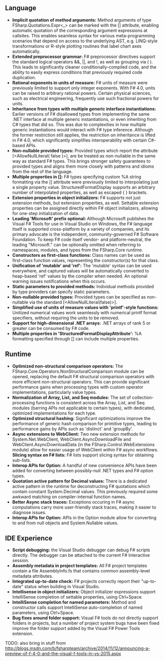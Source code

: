 <properties
    pageTitle="F# 4.0"
    description="F# 4.0 was built completely in the open by F# community developers, in partnership with the Visual F# team at Microsoft.  It represents the work of 38 contributors, over 75% of whom have no Microsoft affiliation. It includes major enhancements across the language, runtime, and IDE experience."
    slug="languages_fsharp"
    order="520"    
    keywords="visual studio, vs2015, vs, visualstudio, languages, F#"
/>

## Language

- **Implicit quotation of method arguments:** Method arguments of type FSharp.Quotations.Expr<_> can be marked with the [<ReflectedDefinition>] attribute, enabling automatic quotation of the corresponding argument expressions at callsites. This enables seamless syntax for various meta-programming scenarios that depend on access to the underlying AST, e.g. LINQ-style transformations or R-style plotting routines that label chart axes automatically.
- **Extended preprocessor grammar:** F# preprocessor directives support the standard logical operators &&, ||, and !, as well as grouping via (  ). This leads to significantly cleaner conditionally-compiled code, and the ability to easily express conditions that previously required code duplication.
- **Rational exponents in units of measure:** F# units of measure were previously limited to support only integer exponents. With F# 4.0, units can be raised to arbitrary rational powers. Certain physical sciences, such as electrical engineering, frequently use such fractional powers for units.
- **Inheritance from types with multiple generic interface instantiations:** Earlier versions of F# disallowed types from implementing the same .NET interface at multiple generic instantiations, or even inheriting from C# types that did so. This was due to complexities in how multiple generic instantiations would interact with F# type inference. Although the former restriction still applies, the restriction on inheritance is lifted in F# 4.0, which significantly simplifies interoperability with certain C#-based APIs.
- **Non-nullable provided types:** Provided types which report the attribute [<AllowNullLiteral( false )>], are be treated as non-nullable in the same way as standard F# types. This brings stronger safety guarantees to provided types and aligns them more closely with patterns and idioms from the rest of the language.
- **Multiple properties in [<StructuredFormatDisplay>]:** F# types specifying custom %A string formatting via the [<StructuredFormatDisplay>] attribute were previously limited to interpolating just a single property value. StructuredFormatDisplay supports an arbitrary number of interpolated properties, as well as escaped { } brackets.
- **Extension properties in object initializers:** F# supports not just extension methods, but extension properties, as well.  Settable extension properties can be assigned directly within F# object initializers, allowing for one-step initialization of data.
- **Leading 'Microsoft' prefix optional:** Although Microsoft publishes the Visual F# Tools for use in Visual Studio on Windows, the F# language itself is supported cross-platform by a variety of companies, and its primary advocate is the independent, community-governed F# Software Foundation. To keep F# code itself vendor- and platform-neutral, the leading "Microsoft." can be optionally omitted when referring to namespaces, modules, and types from the FSharp.Core runtime.
- **Constructors as first-class functions:** Class names can be used as first-class function values, representing the constructor(s) for that class.
- **Unification of 'mutable' and 'ref':** The 'mutable' syntax can be used everywhere, and captured values will be automatically converted to heap-based 'ref' values by the compiler when needed. An optional warning issues notifications when this occurs.
- **Static parameters to provided methods:** Individual methods provided by type providers can specify static parameters.
- **Non-nullable provided types:** Provided types can be specified as non-nullable via the standard [<AllowNullLiteral(false)>].
- **Simplified use of units of measure values with 'printf'-style functions:** Unitized numerical values work seamlessly with numerical printf format specifiers, without requiring the units to be removed.
- **Support for high-dimensional .NET arrays:** .NET arrays of rank 5 or greater can be consumed by F# code.
- **Multiple properties in 'StructuredFormatDisplayAttribute':** %A formatting specified through [<StructuredFormatDisplay>] can include multiple properties.



## Runtime

- **Optimized non-structural comparison operators:** The FSharp.Core.Operators.NonStructuralComparison module can be opened, replacing the default F# structural comparison operators with more efficient non-structural operators. This can provide significant performance gains when processing types with custom operator implementations, particularly value types.
- **Normalization of Array, List, and Seq modules:** The set of collection-processing functions is consistent across the Array, List, and Seq modules (barring APIs not applicable to certain types), with dedicated, optimized implementations for each type.
- **Optimized structural hashing:** Significant optimizations improve the performance of generic hash comparison for primitive types, leading to performance gains by APIs such as 'distinct' and 'groupBy'.
- **Async extensions to WebClient:** Two new extension methods for System.Net.WebClient, WebClient.AsyncDownloadFile and WebClient.AsyncDownloadData (in the  FSharp.Control.WebExtensions module) allow for easier usage of WebClient within F# async workflows.
 **Slicing syntax on F# lists:** F# lists support slicing syntax for obtaining sub-lists.
- **Interop APIs for Option:** A handful of new convenience APIs have been added for converting between possibly-null .NET types and F# option types.
- **Quotation active pattern for Decimal values:** There is a dedicated active pattern in the runtime for deconstructing F# quotations which contain constant System.Decimal values.  This previously required some awkward matching on compiler-internal function names.
- **Better Async stack traces:** Exceptions occuring in F# async computations carry more user-friendly stack traces, making it easier to diagnose issues.
- **Interop APIs for Option:** APIs in the Option module allow for converting to and from null objects and System.Nullable values.


## IDE Experience

- **Script debugging:** the Visual Studio debugger can debug F# scripts directly. The debugger can be attached to the current F# Interactive session.
- **Assembly metadata in project templates:** All F# project templates contain a file AssemblyInfo.fs that contains common assembly-level metadata attributes.
- **Integrated up-to-date check:** F# projects correctly report their "up-to-date" status when building in Visual Studio.
- **Intellisense in object initializers:** Object initializer expressions support IntelliSense completion of settable properties, using Ctrl+Space.
- **IntelliSense completion for named parameters:** Method and constructor calls support IntelliSense auto-completion of named parameters, using Ctrl+Space.
- **Bug fixes around folder support:** Visual F# tools do not directly support folders in projects, but a number of project system bugs have been fixed improve the folder support added by the Visual F# Power Tools extension.


TODO: also bring in stuff from http://blogs.msdn.com/b/fsharpteam/archive/2014/11/12/announcing-a-preview-of-f-4-0-and-the-visual-f-tools-in-vs-2015.aspx
